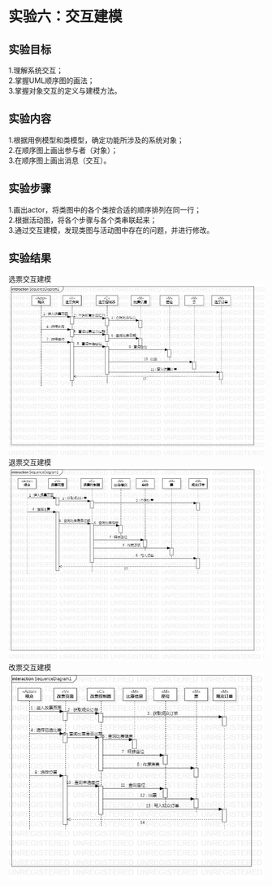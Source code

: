 # 实验六：交互建模
## 实验目标  
1.理解系统交互；  
2.掌握UML顺序图的画法；  
3.掌握对象交互的定义与建模方法。  
## 实验内容
1.根据用例模型和类模型，确定功能所涉及的系统对象；  
2.在顺序图上画出参与者（对象）；  
3.在顺序图上画出消息（交互）。  
## 实验步骤
1.画出actor，将类图中的各个类按合适的顺序排列在同一行；      
2.根据活动图，将各个步骤与各个类串联起来；     
3.通过交互建模，发现类图与活动图中存在的问题，并进行修改。    
## 实验结果
选票交互建模      
![lab6_1](./lab6_1.jpg)    
退票交互建模     
![lab6_2](./lab6_2.jpg)    
改票交互建模   
![lab6_3](./lab6_3.jpg)  

